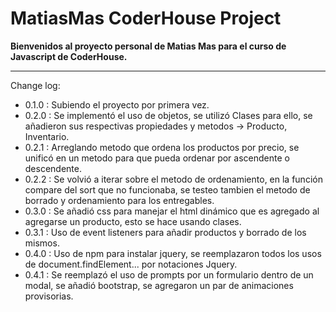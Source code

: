 # MatiasMas CoderHouse Project

**Bienvenidos al proyecto personal de Matias Mas para el curso de Javascript de CoderHouse.**

---

Change log:

-   0.1.0 : Subiendo el proyecto por primera vez.
-   0.2.0 : Se implementó el uso de objetos, se utilizó Clases para ello, se añadieron sus respectivas propiedades y metodos -> Producto, Inventario.
-   0.2.1 : Arreglando metodo que ordena los productos por precio, se unificó en un metodo para que pueda ordenar por ascendente o descendente.
-   0.2.2 : Se volvió a iterar sobre el metodo de ordenamiento, en la función compare del sort que no funcionaba, se testeo tambien el metodo de borrado y ordenamiento para los entregables.
-   0.3.0 : Se añadió css para manejar el html dinámico que es agregado al agregarse un producto, esto se hace usando clases.
-   0.3.1 : Uso de event listeners para añadir productos y borrado de los mismos.
-   0.4.0 : Uso de npm para instalar jquery, se reemplazaron todos los usos de document.findElement... por notaciones Jquery.
-   0.4.1 : Se reemplazó el uso de prompts por un formulario dentro de un modal, se añadió bootstrap, se agregaron un par de animaciones provisorias.
